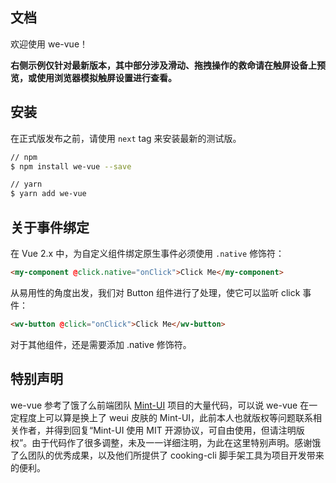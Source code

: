 文档
---

欢迎使用 we-vue！

**右侧示例仅针对最新版本，其中部分涉及滑动、拖拽操作的救命请在触屏设备上预览，或使用浏览器模拟触屏设置进行查看。**

## 安装

在正式版发布之前，请使用 `next` tag 来安装最新的测试版。

```bash
// npm
$ npm install we-vue --save

// yarn
$ yarn add we-vue
```

## 关于事件绑定

在 Vue 2.x 中，为自定义组件绑定原生事件必须使用 `.native` 修饰符：

```html
<my-component @click.native="onClick">Click Me</my-component>
```

从易用性的角度出发，我们对 Button 组件进行了处理，使它可以监听 click 事件：

```html
<wv-button @click="onClick">Click Me</wv-button>
```

对于其他组件，还是需要添加 .native 修饰符。

## 特别声明

we-vue 参考了饿了么前端团队 [Mint-UI](http://mint-ui.github.io/#!/zh-cn) 项目的大量代码，可以说 we-vue 在一定程度上可以算是换上了 weui 皮肤的 Mint-UI，此前本人也就版权等问题联系相关作者，并得到回复“Mint-UI 使用 MIT 开源协议，可自由使用，但请注明版权”。由于代码作了很多调整，未及一一详细注明，为此在这里特别声明。感谢饿了么团队的优秀成果，以及他们所提供了 cooking-cli 脚手架工具为项目开发带来的便利。

